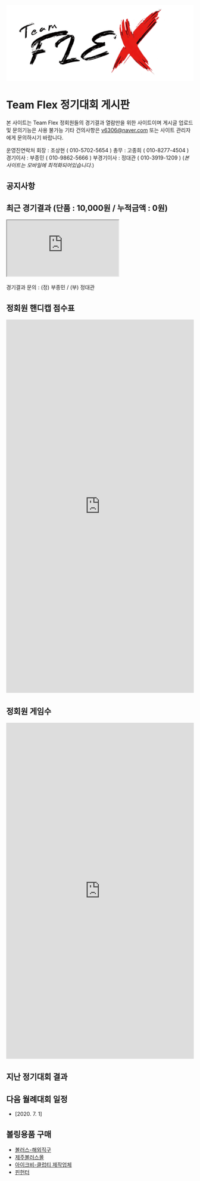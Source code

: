 ![](https://raw.githubusercontent.com/JMBOO/sketchbc.github.io/master/blacklogo.png)

# Team Flex 정기대회 게시판

본 사이트는 Team Flex 정회원들의 경기결과 열람만을 위한 사이트이며 게시글 업로드및 문의기능은 사용 불가능
기타 건의사항은 v6306@naver.com 또는 사이트 관리자에게 문의하시기 바랍니다.

운영진연락처
회장 : 조상현 ( 010-5702-5654 )
총무 : 고종희 ( 010-8277-4504 )
경기이사 : 부종민 ( 010-9862-5666 )
부경기이사 : 정대관 ( 010-3919-1209 )
(*본 사이트는 모바일에 최적화되어있습니다.*)

## 공지사항


## 최근 경기결과 (단품 : 10,000원 / 누적금액 : 0원)

<iframe src="https://cm.chilten.com/clubs/2093/games/14357"></iframe>

경기결과 문의 : (정) 부종민 / (부) 정대관

## 정회원 핸디캡 점수표 

<iframe src="https://docs.google.com/spreadsheets/d/e/2PACX-1vSr50IJzLII6GAOj4TQKZgxZ_WGBIKGnx7ppzcr4tnIaEyWrHHw-ra2BMCTFfGKC_NgQ3KhFb_rE_0T/pubhtml?gid=1138584962&amp;single=true&amp;widget=true&amp;headers=false" frameborder="0" style="overflow:hidden; height:1000px; width:100%;" scrolling="no"></iframe>

  
## 정회원 게임수

<iframe src="https://docs.google.com/spreadsheets/d/e/2PACX-1vSr50IJzLII6GAOj4TQKZgxZ_WGBIKGnx7ppzcr4tnIaEyWrHHw-ra2BMCTFfGKC_NgQ3KhFb_rE_0T/pubhtml?gid=480235108&amp;single=true&amp;widget=true&amp;headers=false" frameborder="0" style="overflow:hidden; height:900px; width:100%;" scrolling="no"></iframe>

## 지난 정기대회 결과


## 다음 월례대회 일정

- [2020. 7. 1]

## 볼링용품 구매

- [볼러스-해외직구](https://www.bowlers.co.kr/)
- [제주볼러스몰](https://m.cafe.daum.net/jejubowlingmall)
- [아이크비-클럽티 제작업체](http://ike-b.com/)
- [핀헌터](http://pinhunter.co.kr)
